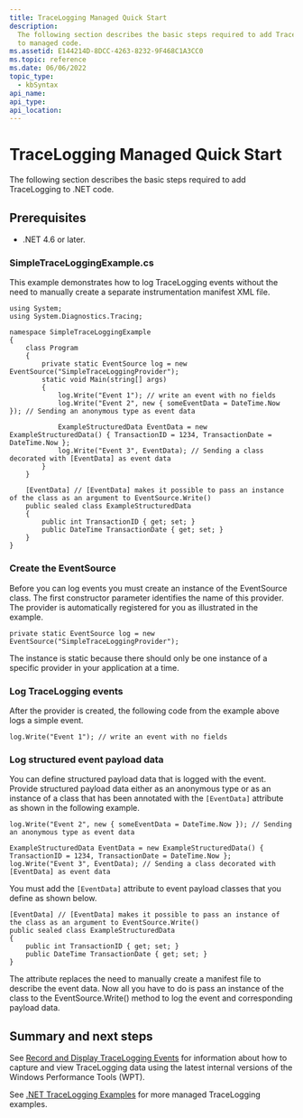 ```yaml
---
title: TraceLogging Managed Quick Start
description:
  The following section describes the basic steps required to add TraceLogging
  to managed code.
ms.assetid: E144214D-8DCC-4263-8232-9F468C1A3CC0
ms.topic: reference
ms.date: 06/06/2022
topic_type:
  - kbSyntax
api_name:
api_type:
api_location:
---
```


# TraceLogging Managed Quick Start

The following section describes the basic steps required to add TraceLogging to
.NET code.

## Prerequisites

- .NET 4.6 or later.

### SimpleTraceLoggingExample.cs

This example demonstrates how to log TraceLogging events without the need to
manually create a separate instrumentation manifest XML file.

```CSharp
using System;
using System.Diagnostics.Tracing;

namespace SimpleTraceLoggingExample
{
    class Program
    {
        private static EventSource log = new EventSource("SimpleTraceLoggingProvider");
        static void Main(string[] args)
        {
            log.Write("Event 1"); // write an event with no fields
            log.Write("Event 2", new { someEventData = DateTime.Now }); // Sending an anonymous type as event data

            ExampleStructuredData EventData = new ExampleStructuredData() { TransactionID = 1234, TransactionDate = DateTime.Now };
            log.Write("Event 3", EventData); // Sending a class decorated with [EventData] as event data
        }
    }

    [EventData] // [EventData] makes it possible to pass an instance of the class as an argument to EventSource.Write()
    public sealed class ExampleStructuredData
    {
        public int TransactionID { get; set; }
        public DateTime TransactionDate { get; set; }
    }
}
```

### Create the EventSource

Before you can log events you must create an instance of the EventSource class.
The first constructor parameter identifies the name of this provider. The
provider is automatically registered for you as illustrated in the example.

```CSharp
private static EventSource log = new EventSource("SimpleTraceLoggingProvider");
```

The instance is static because there should only be one instance of a specific
provider in your application at a time.

### Log TraceLogging events

After the provider is created, the following code from the example above logs a
simple event.

```CSharp
log.Write("Event 1"); // write an event with no fields
```

### Log structured event payload data

You can define structured payload data that is logged with the event. Provide
structured payload data either as an anonymous type or as an instance of a class
that has been annotated with the `[EventData]` attribute as shown in the
following example.

```CSharp
log.Write("Event 2", new { someEventData = DateTime.Now }); // Sending an anonymous type as event data

ExampleStructuredData EventData = new ExampleStructuredData() { TransactionID = 1234, TransactionDate = DateTime.Now };
log.Write("Event 3", EventData); // Sending a class decorated with [EventData] as event data
```

You must add the `[EventData]` attribute to event payload classes that you
define as shown below.

```CSharp
[EventData] // [EventData] makes it possible to pass an instance of the class as an argument to EventSource.Write()
public sealed class ExampleStructuredData
{
    public int TransactionID { get; set; }
    public DateTime TransactionDate { get; set; }
}
```

The attribute replaces the need to manually create a manifest file to describe
the event data. Now all you have to do is pass an instance of the class to the
EventSource.Write() method to log the event and corresponding payload data.

## Summary and next steps

See
[Record and Display TraceLogging Events](tracelogging-record-and-display-tracelogging-events.md)
for information about how to capture and view TraceLogging data using the latest
internal versions of the Windows Performance Tools (WPT).

See [.NET TraceLogging Examples](tracelogging-net-examples.md) for more managed
TraceLogging examples.
